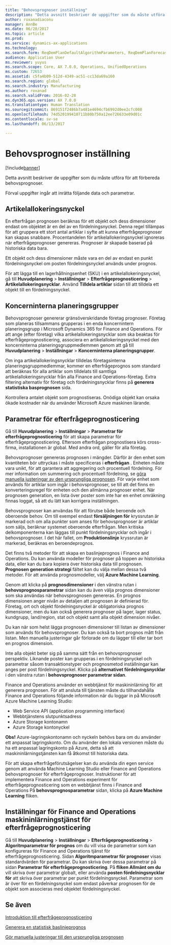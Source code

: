 ```yaml
---
title: "Behovsprognoser inställning"
description: "Detta avsnitt beskriver de uppgifter som du måste utföra för att förbereda behovsprognoser."
author: roxanadiaconu
manager: AnnBe
ms.date: 06/20/2017
ms.topic: article
ms.prod: 
ms.service: dynamics-ax-applications
ms.technology: 
ms.search.form: ReqDemPlanDefaultAlgorithmParameters, ReqDemPlanForecastParameters
audience: Application User
ms.reviewer: yuyus
ms.search.scope: Core, AX 7.0.0, Operations, UnifiedOperations
ms.custom: 72653
ms.assetid: c5fa4b09-512d-4349-ac51-cc13da69a160
ms.search.region: global
ms.search.industry: Manufacturing
ms.author: roxanad
ms.search.validFrom: 2016-02-28
ms.dyn365.ops.version: AX 7.0.0
ms.translationtype: Human Translation
ms.sourcegitcommit: 869151f2486b7a481e4694cfb6992d0ee2cfc008
ms.openlocfilehash: 74d520199410711b80b750a12ee726633e09d01c
ms.contentlocale: sv-se
ms.lasthandoff: 06/13/2017

---
```


# <a name="demand-forecasting-setup"></a>Behovsprognoser inställning

[!include[banner](../includes/banner.md)]


Detta avsnitt beskriver de uppgifter som du måste utföra för att förbereda behovsprognoser.  

Förval uppgifter ingår att inrätta följande data och parametrar.

## <a name="item-allocation-key"></a>Artikelallokeringsnyckel
En efterfrågan prognosen beräknas för ett objekt och dess dimensioner endast om objektet är en del av en fördelningsnyckel. Denna regel tillämpas för att gruppera ett stort antal artiklar i syfte att kunna efterfrågeprognoser kan skapas snabbare. Procentandelen för artikelallokeringsnyckel ignoreras när efterfrågeprognoser genereras. Prognoser är skapade baserad på historiska data bara. 

Ett objekt och dess dimensioner måste vara en del av endast en punkt fördelningsnyckel om posten fördelningsnyckel används under prognos. 

För att lägga till en lagerhållningsenhet (SKU) i en artikelallokeringsnyckel, gå till **Huvudplanering** &gt; **Inställningar** &gt; **Efterfrågeprognosticering** &gt; **Artikelallokeringsnycklar**. Använd **Tilldela artiklar** sidan till att tilldela ett objekt till en fördelningsnyckel.

## <a name="intercompany-planning-groups"></a>Koncerninterna planeringsgrupper
Behovsprognoser genererar gränsöverskridande företag prognoser. Företag som planeras tillsammans grupperas i en enda koncernintern planeringsgrupp i Microsoft Dynamics 365 for Finance and Operations. För att ange (efter företag) vilka artikelallokeringsnycklar som ska beaktas för efterfrågeprognosticering, associera en artikelallokeringsnyckel med den koncerninterna planeringsgruppmedlemmen genom att gå till **Huvudplanering** &gt; **Inställningar** &gt; **Koncerninterna planeringsgrupper**. 

Om inga artikelallokeringsnycklar tilldelas företagsinterna planeringsgruppmedlemmar, kommer en efterfrågeprognos som standard att beräknas för alla artiklar som tilldelats till samtliga artikelallokeringsnycklar från alla Finance and Operations-företag. Extra filtering alternativ för företag och fördelningsnycklar finns på **generera statistiska basprognosen** sida. 

Kontrollera antalet objekt som prognostiseras. Onödiga objekt kan orsaka ökade kostnader när du använder Microsoft Azure maskinen lärande.

## <a name="demand-forecasting-parameters"></a>Parametrar för efterfrågeprognosticering
Gå till **Huvudplanering** &gt; **Inställningar** &gt; **Parametrar för efterfrågeprognosticering** för att skapa parametrar för efterfrågeprognosticering. Eftersom efterfrågan prognostisera körs cross-firma, installationen är global. Med andra ord, gäller för alla företag. 

Behovsprognoser genereras prognosen i mängder. Därför är den enhet som kvantiteten bör uttryckas i måste specificeras i **efterfrågan** . Enheten måste vara unikt, för att garantera att aggregering och procentuell fördelning. För mer information om summering och procentuell fördelning, se [göra manuella justeringar av den ursprungliga prognosen](manual-adjustments-baseline-forecast.md). För varje enhet som används för artiklar som ingår i behovsprognoser, se till att det finns en konverteringsregel för enheten och den allmänna prognoser enhet. När prognosen generation, en lista över poster som inte har en enhet omräkning finnas loggat, så att du lätt kan korrigera inställningen. 

Behovsprognoser kan användas för att förutse både beroende och oberoende behov. Om till exempel endast **försäljningen för** kryssrutan är markerad och om alla punkter som anses för behovsprognoser är artiklar som säljs, beräknar systemet oberoende efterfrågan. Men kritiska delkomponenterna kan läggas till punkt fördelningsnycklar och ingår i behovsprognoser. I det här fallet, om **Produktionslinje** kryssrutan är markerad, beräknas en beroendeprognos. 

Det finns två metoder för att skapa en baslinjeprognos i Finance and Operations. Du kan använda modeller för prognoser på toppen av historiska data, eller kan du bara kopiera över historiska data till prognosen. **Prognosen generation strategi** fältet kan du välja mellan dessa två metoder. För att använda prognosmodeller, välj **Azure Machine Learning**. 

Genom att klicka på **prognosdimensioner** i den vänstra rutan i **behovsprognosparametrar** sidan kan du även välja prognos dimensioner som ska användas när behovsprognosen genereras. En prognos dimensionen anger nivån av detaljen att prognosen är definierad för. Företag, ort och objekt fördelningsnyckel är obligatoriska prognos dimensioner, men du kan också generera prognoser på lager, lager status, kundgrupp, land/region, stat och objekt samt alla objekt dimension nivåer. 

Du kan när som helst lägga prognosen dimensioner till listan av dimensioner som används för behovsprognoser. Du kan också ta bort prognos mått från listan. Men manuella justeringar går förlorade om du lägger till eller tar bort en prognos dimension. 

Inte alla objekt beter sig på samma sätt från en behovsprognoser perspektiv. Liknande poster kan grupperas i en fördelningsnyckel och parametrar såsom transaktionstyper och prognosmetod inställningar kan anges per post fördelningsnyckel. Klicka på **alternativet fördelningsnycklar** i den vänstra rutan i **behovsprognoser parametrar sidan**. 

Finance and Operations använder en webbtjänst för maskininlärning för att generera prognosen. För att ansluta till tjänsten måste du tillhandahålla Finance and Operations följande information när du loggar in på Microsoft Azure Machine Learning Studio:

-   Web Service API (application programming interface)
-   Webbtjänstens slutpunktsadress
-   Azure Storage kontonamn
-   Azure Storage kontonyckel

**Obs!** Azure-lagringskontonamn och nyckeln behövs bara om du använder ett anpassat lagringskonto. Om du använder den lokala versionen måste du ha ett anpassat lagringskonto på Azure, detta så att maskininlärningstjänsten kan få åtkomst till historiska data. 

För att skapa efterfrågeförutsägelser kan du använda din egen service genom att använda Machine Learning Studio eller Finance and Operations behovsprognoser för efterfrågeprognoser. Instruktioner för att implementera Finance and Operations experiment för efterfrågeprognosticering som en webbtjänst finns i Finance and Operations På **behovsprognosparametrar** sidan, klicka på **Azure Machine Learning** fliken.

## <a name="settings-for-the-finance-and-operations-demand-forecasting-machine-learning-service"></a>Inställningar för Finance and Operations maskininlärningstjänst för efterfrågeprognosticering
Gå till **Huvudplanering** &gt; **Inställningar** &gt; **Efterfrågeprognosticering** &gt; **Algoritmparametrar för prognos** om du vill visa de parametrar som kan konfigureras för Finance and Operations tjänst för efterfrågeprognosticering. Sidan **Algoritmparametrar för prognoser** visas standardvärden för parametrar. Du kan skriva över dessa parametrar på sidan **Parametrar för efterfrågeprognosticering**. På **fliken Allmänt om du** vill skriva över parametrar globalt, eller använda **posten fördelningsnycklar för** att skriva över parametrar per punkt fördelningsnyckel. Parametrar som är över för en fördelningsnyckel som endast påverkar prognosen för de objekt som associeras med objektet fördelningsnyckel.

<a name="see-also"></a>Se även
--------

[Introduktion till efterfrågeprognosticering](introduction-demand-forecasting.md)

[Generera en statistisk baslinjeprognos](generate-statistical-baseline-forecast.md)

[Gör manuella justeringar till den ursprungliga prognosen](manual-adjustments-baseline-forecast.md)




